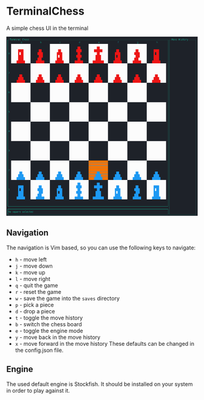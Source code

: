 # TerminalChess

A simple chess UI in the terminal

![Chess board](./images/GUI.gif)

## Navigation

The navigation is Vim based, so you can use the following keys to navigate:

- `h` - move left
- `j` - move down
- `k` - move up
- `l` - move right
- `q` - quit the game
- `r` - reset the game
- `w` - save the game into the `saves` directory
- `p` - pick a piece
- `d` - drop a piece
- `t` - toggle the move history
- `b` - switch the chess board
- `e` - toggle the engine mode
- `y` - move back in the move history
- `x` - move forward in the move history
These defaults can be changed in the config.json file.

## Engine

The used default engine is Stockfish. It should be installed on your system in
order to play against it.

